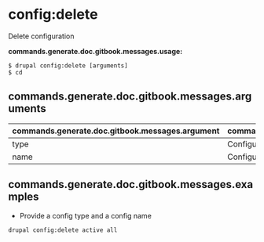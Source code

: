 # config:delete
Delete configuration

**commands.generate.doc.gitbook.messages.usage:**
```
$ drupal config:delete [arguments]
$ cd
```

## commands.generate.doc.gitbook.messages.arguments
commands.generate.doc.gitbook.messages.argument | commands.generate.doc.gitbook.messages.details
---------|-------------
type | Configuration type.
name | Configuration name.

## commands.generate.doc.gitbook.messages.examples
* Provide a config type and a config name
```
drupal config:delete active all
```
